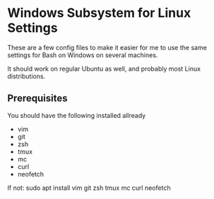 # Windows Subsystem for Linux Settings

These are a few config files to make it easier for me to use the same settings
for Bash on Windows on several machines.

It should work on regular Ubuntu as well, and probably most Linux distributions.

## Prerequisites

You should have the following installed allready

* vim
* git
* zsh
* tmux
* mc
* curl
* neofetch

If not:
sudo apt install vim git zsh tmux mc curl neofetch

